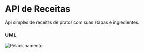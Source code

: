# API de Receitas
Api simples de receitas de pratos com suas etapas e ingredientes.
### UML

![Relacionamento](https://github.com/Juzeka/api_receitas/blob/master/relacionamento.png?raw=true)


